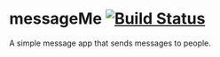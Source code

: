 
# messageMe  [![Build Status](https://travis-ci.org/Daymorelah/messageMe.svg?branch=master)](https://travis-ci.org/Daymorelah/messageMe)
A simple message app that sends messages to people. 
